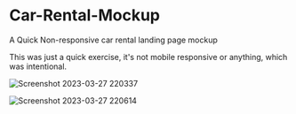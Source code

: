 # Car-Rental-Mockup
A Quick Non-responsive car rental landing page mockup

This was just a quick exercise, it's not mobile responsive or anything, which was intentional. 


![Screenshot 2023-03-27 220337](https://user-images.githubusercontent.com/82598098/228109719-69ae407c-ad4a-4992-8417-3a7b15fefcd8.png)



![Screenshot 2023-03-27 220614](https://user-images.githubusercontent.com/82598098/228109743-6f12d27d-a760-4cf0-a8c7-1c804f1dbd4a.png)
